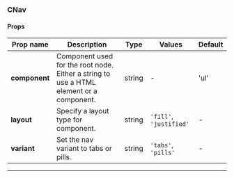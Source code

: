 ### CNav

#### Props

| Prop name     | Description                                                                             | Type   | Values                  | Default |
| ------------- | --------------------------------------------------------------------------------------- | ------ | ----------------------- | ------- |
| **component** | Component used for the root node. Either a string to use a HTML element or a component. | string | -                       | 'ul'    |
| **layout**    | Specify a layout type for component.                                                    | string | `'fill'`, `'justified'` | -       |
| **variant**   | Set the nav variant to tabs or pills.                                                   | string | `'tabs'`, `'pills'`     | -       |

---
